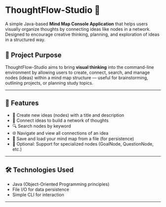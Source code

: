 # ThoughtFlow-Studio 🧠

A simple Java-based **Mind Map Console Application** that helps users visually organize thoughts by connecting ideas like nodes in a network. Designed to encourage creative thinking, planning, and exploration of ideas in a structured way.

## 📌 Project Purpose

ThoughtFlow-Studio aims to bring **visual thinking** into the command-line environment by allowing users to create, connect, search, and manage nodes (ideas) within a mind map structure — useful for brainstorming, outlining projects, or planning study topics.

---

## 🚀 Features

- 📝 Create new ideas (nodes) with a title and description  
- 🔗 Connect ideas to build a network of thoughts  
- 🔍 Search nodes by keyword  
- 🌐 Navigate and view all connections of an idea  
- 💾 Save and load your mind map from a file (for persistence)  
- 🧩 Optional: Support for specialized nodes (GoalNode, QuestionNode, etc.)

---

## 🛠 Technologies Used

- Java (Object-Oriented Programming principles)
- File I/O for data persistence
- Simple CLI for interaction

---



